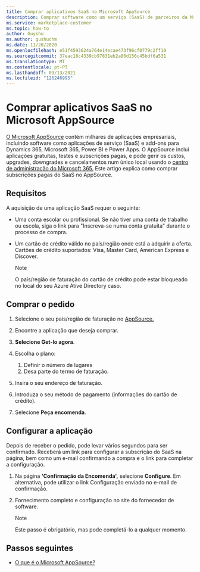 ```yaml
---
title: Comprar aplicativos SaaS no Microsoft AppSource
description: Comprar software como um serviço (SaaS) de parceiros da Microsoft no Microsoft AppSource.
ms.service: marketplace-customer
ms.topic: how-to
author: Guyshu
ms.author: gushuchm
ms.date: 11/20/2020
ms.openlocfilehash: e51f4593624a764e14ecae473f96cf0779c2ff10
ms.sourcegitcommit: 37eac16c4339cb97831eb2a86d156c45bdf6a531
ms.translationtype: MT
ms.contentlocale: pt-PT
ms.lasthandoff: 09/13/2021
ms.locfileid: "126246995"
---
```

# <a name="purchase-saas-apps-on-microsoft-appsource"></a>Comprar aplicativos SaaS no Microsoft AppSource

[O Microsoft AppSource](https://appsource.microsoft.com/) contém milhares de aplicações empresariais, incluindo software como aplicações de serviço (SaaS) e add-ons para Dynamics 365, Microsoft 365, Power BI e Power Apps. O AppSource inclui aplicações gratuitas, testes e subscrições pagas, e pode gerir os custos, upgrades, downgrades e cancelamentos num único local usando o [centro de administração do Microsoft 365.](/microsoft-365/admin/admin-overview/about-the-admin-center) Este artigo explica como comprar subscrições pagas do SaaS no AppSource.

## <a name="requirements"></a>Requisitos

A aquisição de uma aplicação SaaS requer o seguinte:

- Uma conta escolar ou profissional. Se não tiver uma conta de trabalho ou escola, siga o link para "Inscreva-se numa conta gratuita" durante o processo de compra.

- Um cartão de crédito válido no país/região onde está a adquirir a oferta. Cartões de crédito suportados: Visa, Master Card, American Express e Discover.

    > [!Note]
    > O país/região de faturação do cartão de crédito pode estar bloqueado no local do seu Azure Ative Directory caso.

## <a name="purchase-the-application"></a>Comprar o pedido

1. Selecione o seu país/região de faturação no [AppSource.](https://appsource.microsoft.com/)
1. Encontre a aplicação que deseja comprar.
1. **Selecione Get-lo agora**.
1. Escolha o plano:

    1. Definir o número de lugares
    1. Desa parte do termo de faturação.

1. Insira o seu endereço de faturação.
1. Introduza o seu método de pagamento (informações do cartão de crédito).
1. Selecione **Peça encomenda**.

## <a name="configure-the-application"></a>Configurar a aplicação

Depois de receber o pedido, pode levar vários segundos para ser confirmado. Receberá um link para configurar a subscrição do SaaS na página, bem como um e-mail confirmando a compra e o link para completar a configuração.

1. Na página **'Confirmação da Encomenda',** selecione **Configure**. Em alternativa, pode utilizar o link Configuração enviado no e-mail de confirmação.
1. Fornecimento completo e configuração no site do fornecedor de software.

    > [!Note]
    > Este passo é obrigatório, mas pode completá-lo a qualquer momento.

## <a name="next-steps"></a>Passos seguintes

- [O que é o Microsoft AppSource?](appsource-overview.md)
